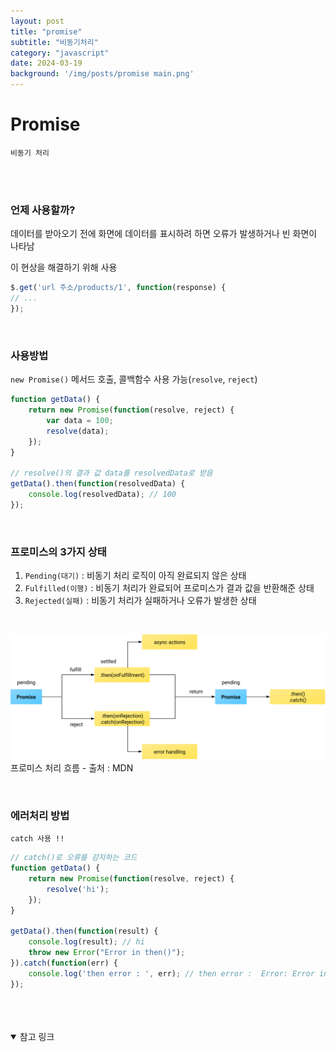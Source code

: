```yaml
---
layout: post
title: "promise"
subtitle: "비동기처리"
category: "javascript"
date: 2024-03-19
background: '/img/posts/promise main.png'
---
```



# Promise

`비동기 처리`

<br>
<br>

### 언제 사용할까?

데이터를 받아오기 전에 화면에 데이터를 표시하려 하면 오류가 발생하거나 빈 화면이 나타남

이 현상을 해결하기 위해 사용

```javascript
$.get('url 주소/products/1', function(response) {
// ... 
});
```

<br>

### 사용방법

`new Promise()` 메서드 호출, 콜백함수 사용 가능(`resolve`, `reject`)

```javascript
function getData() {
    return new Promise(function(resolve, reject) {
        var data = 100;
        resolve(data);
    });
}

// resolve()의 결과 값 data를 resolvedData로 받음
getData().then(function(resolvedData) {
    console.log(resolvedData); // 100
});
```

<br>

### 프로미스의 3가지 상태

1. `Pending(대기)` : 비동기 처리 로직이 아직 완료되지 않은 상태
2. `Fulfilled(이행)` : 비동기 처리가 완료되어 프로미스가 결과 값을 반환해준 상태
3. `Rejected(실패)` : 비동기 처리가 실패하거나 오류가 발생한 상태

<br>

![alt text](/img/posts/promise.svg)
프로미스 처리 흐름 - 출처 : MDN

<br>

### 에러처리 방법

`catch 사용 !!`

```javascript
// catch()로 오류를 감지하는 코드
function getData() {
    return new Promise(function(resolve, reject) {
        resolve('hi');
    });
}

getData().then(function(result) {
    console.log(result); // hi
    throw new Error("Error in then()");
}).catch(function(err) {
    console.log('then error : ', err); // then error :  Error: Error in then()
});
```


<br>
<br>
<br>

<details open="open">
<summary>참고 링크</summary>
<div markdown="1">
<https://joshua1988.github.io/web-development/javascript/promise-for-beginners/>
<div>
